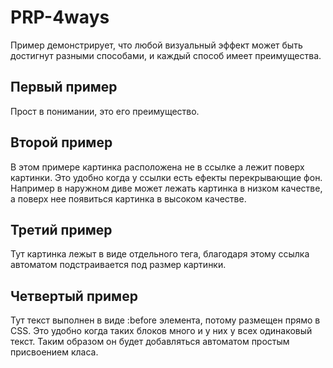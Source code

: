 # PRP-4ways
Пример демонстрирует, что любой визуальный эффект может быть достигнут разными способами, и каждый способ имеет преимущества.

## Первый пример 
Прост в понимании, это его преимущество.

## Второй пример
В этом примере картинка расположена не в ссылке а лежит поверх картинки.
Это удобно когда у ссылки есть ефекты перекрывающие фон.
Например в наружном диве может лежать картинка в низком качестве, а поверх нее появиться картинка в высоком качестве.

## Третий пример
Тут картинка лежыт в виде отдельного тега, благодаря этому ссылка автоматом подстраивается под размер картинки.

## Четвертый пример
Тут текст выполнен в виде :before элемента, потому размещен прямо в CSS. 
Это удобно когда таких блоков много и у них у всех одинаковый текст. Таким образом он будет добавляться автоматом простым присвоением класа.
